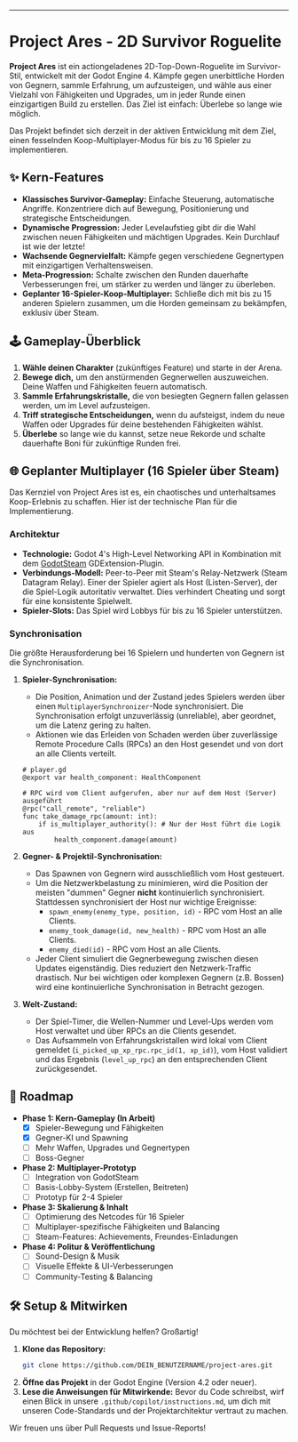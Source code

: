 
-----

# Project Ares - 2D Survivor Roguelite

 **Project Ares** ist ein actiongeladenes 2D-Top-Down-Roguelite im Survivor-Stil, entwickelt mit der Godot Engine 4. Kämpfe gegen unerbittliche Horden von Gegnern, sammle Erfahrung, um aufzusteigen, und wähle aus einer Vielzahl von Fähigkeiten und Upgrades, um in jeder Runde einen einzigartigen Build zu erstellen. Das Ziel ist einfach: Überlebe so lange wie möglich.

Das Projekt befindet sich derzeit in der aktiven Entwicklung mit dem Ziel, einen fesselnden Koop-Multiplayer-Modus für bis zu 16 Spieler zu implementieren.

## ✨ Kern-Features

  * **Klassisches Survivor-Gameplay:** Einfache Steuerung, automatische Angriffe. Konzentriere dich auf Bewegung, Positionierung und strategische Entscheidungen.
  * **Dynamische Progression:** Jeder Levelaufstieg gibt dir die Wahl zwischen neuen Fähigkeiten und mächtigen Upgrades. Kein Durchlauf ist wie der letzte\!
  * **Wachsende Gegnervielfalt:** Kämpfe gegen verschiedene Gegnertypen mit einzigartigen Verhaltensweisen.
  * **Meta-Progression:** Schalte zwischen den Runden dauerhafte Verbesserungen frei, um stärker zu werden und länger zu überleben.
  * **Geplanter 16-Spieler-Koop-Multiplayer:** Schließe dich mit bis zu 15 anderen Spielern zusammen, um die Horden gemeinsam zu bekämpfen, exklusiv über Steam.

## 🕹️ Gameplay-Überblick

1.  **Wähle deinen Charakter** (zukünftiges Feature) und starte in der Arena.
2.  **Bewege dich,** um den anstürmenden Gegnerwellen auszuweichen. Deine Waffen und Fähigkeiten feuern automatisch.
3.  **Sammle Erfahrungskristalle,** die von besiegten Gegnern fallen gelassen werden, um im Level aufzusteigen.
4.  **Triff strategische Entscheidungen,** wenn du aufsteigst, indem du neue Waffen oder Upgrades für deine bestehenden Fähigkeiten wählst.
5.  **Überlebe** so lange wie du kannst, setze neue Rekorde und schalte dauerhafte Boni für zukünftige Runden frei.

## 🌐 Geplanter Multiplayer (16 Spieler über Steam)

Das Kernziel von Project Ares ist es, ein chaotisches und unterhaltsames Koop-Erlebnis zu schaffen. Hier ist der technische Plan für die Implementierung.

### Architektur

  * **Technologie:** Godot 4's High-Level Networking API in Kombination mit dem [GodotSteam](https://godotsteam.com/) GDExtension-Plugin.
  * **Verbindungs-Modell:** Peer-to-Peer mit Steam's Relay-Netzwerk (Steam Datagram Relay). Einer der Spieler agiert als Host (Listen-Server), der die Spiel-Logik autoritativ verwaltet. Dies verhindert Cheating und sorgt für eine konsistente Spielwelt.
  * **Spieler-Slots:** Das Spiel wird Lobbys für bis zu 16 Spieler unterstützen.

### Synchronisation

Die größte Herausforderung bei 16 Spielern und hunderten von Gegnern ist die Synchronisation.

1.  **Spieler-Synchronisation:**

      * Die Position, Animation und der Zustand jedes Spielers werden über einen `MultiplayerSynchronizer`-Node synchronisiert. Die Synchronisation erfolgt unzuverlässig (unreliable), aber geordnet, um die Latenz gering zu halten.
      * Aktionen wie das Erleiden von Schaden werden über zuverlässige Remote Procedure Calls (RPCs) an den Host gesendet und von dort an alle Clients verteilt.

    <!-- end list -->

    ```gdscript
    # player.gd
    @export var health_component: HealthComponent

    # RPC wird vom Client aufgerufen, aber nur auf dem Host (Server) ausgeführt
    @rpc("call_remote", "reliable")
    func take_damage_rpc(amount: int):
        if is_multiplayer_authority(): # Nur der Host führt die Logik aus
            health_component.damage(amount)
    ```

2.  **Gegner- & Projektil-Synchronisation:**

      * Das Spawnen von Gegnern wird ausschließlich vom Host gesteuert.
      * Um die Netzwerkbelastung zu minimieren, wird die Position der meisten "dummen" Gegner **nicht** kontinuierlich synchronisiert. Stattdessen synchronisiert der Host nur wichtige Ereignisse:
          * `spawn_enemy(enemy_type, position, id)` - RPC vom Host an alle Clients.
          * `enemy_took_damage(id, new_health)` - RPC vom Host an alle Clients.
          * `enemy_died(id)` - RPC vom Host an alle Clients.
      * Jeder Client simuliert die Gegnerbewegung zwischen diesen Updates eigenständig. Dies reduziert den Netzwerk-Traffic drastisch. Nur bei wichtigen oder komplexen Gegnern (z.B. Bossen) wird eine kontinuierliche Synchronisation in Betracht gezogen.

3.  **Welt-Zustand:**

      * Der Spiel-Timer, die Wellen-Nummer und Level-Ups werden vom Host verwaltet und über RPCs an die Clients gesendet.
      * Das Aufsammeln von Erfahrungskristallen wird lokal vom Client gemeldet (`i_picked_up_xp_rpc.rpc_id(1, xp_id)`), vom Host validiert und das Ergebnis (`level_up_rpc`) an den entsprechenden Client zurückgesendet.

## 🚀 Roadmap

  * **Phase 1: Kern-Gameplay (In Arbeit)**
      * [x] Spieler-Bewegung und Fähigkeiten
      * [x] Gegner-KI und Spawning
      * [ ] Mehr Waffen, Upgrades und Gegnertypen
      * [ ] Boss-Gegner
  * **Phase 2: Multiplayer-Prototyp**
      * [ ] Integration von GodotSteam
      * [ ] Basis-Lobby-System (Erstellen, Beitreten)
      * [ ] Prototyp für 2-4 Spieler
  * **Phase 3: Skalierung & Inhalt**
      * [ ] Optimierung des Netcodes für 16 Spieler
      * [ ] Multiplayer-spezifische Fähigkeiten und Balancing
      * [ ] Steam-Features: Achievements, Freundes-Einladungen
  * **Phase 4: Politur & Veröffentlichung**
      * [ ] Sound-Design & Musik
      * [ ] Visuelle Effekte & UI-Verbesserungen
      * [ ] Community-Testing & Balancing

## 🛠️ Setup & Mitwirken

Du möchtest bei der Entwicklung helfen? Großartig\!

1.  **Klone das Repository:**
    ```bash
    git clone https://github.com/DEIN_BENUTZERNAME/project-ares.git
    ```
2.  **Öffne das Projekt** in der Godot Engine (Version 4.2 oder neuer).
3.  **Lese die Anweisungen für Mitwirkende:** Bevor du Code schreibst, wirf einen Blick in unsere `.github/copilot/instructions.md`, um dich mit unseren Code-Standards und der Projektarchitektur vertraut zu machen.

Wir freuen uns über Pull Requests und Issue-Reports\!
